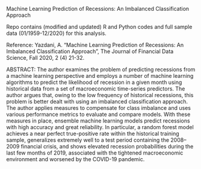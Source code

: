 Machine Learning Prediction of Recessions: An Imbalanced Classification Approach

Repo contains (modified and updated) R and Python codes and full sample data (01/1959-12/2020) for this analysis.

Reference: Yazdani, A. “Machine Learning Prediction of Recessions: An Imbalanced Classification Approach”, The Journal of Financial Data Science, Fall 2020, 2 (4) 21-32.

ABSTRACT: The author examines the problem of predicting recessions from a machine learning perspective and employs a number of machine learning algorithms to predict the likelihood of recession in
a given month using historical data from a set of macroeconomic time-series predictors. The author argues that, owing to the low frequency of historical recessions, this problem is better dealt with using
an imbalanced classification approach. The author applies measures to compensate for class imbalance and uses various performance metrics to evaluate and compare models. With these measures in place,
ensemble machine learning models predict recessions with high accuracy and great reliability. In particular, a random forest model achieves a near perfect true-positive rate within the historical training
sample, generalizes extremely well to a test period containing the 2008–2009 financial crisis, and shows elevated recession probabilities during the last few months of 2019, associated with the tightened
macroeconomic environment and worsened by the COVID-19 pandemic.

